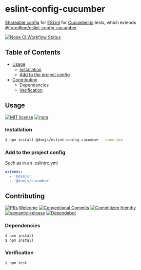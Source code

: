 # eslint-config-cucumber

[Shareable config](https://eslint.org/docs/developer-guide/shareable-configs#shareable-configs)
for [ESLint](https://eslint.org) for [Cucumber.js](https://github.com/cucumber/cucumber-js) tests,
which extends [@form8ion/eslint-config-cucumber](https://github.com/form8ion/eslint-config-cucumber)

<!--status-badges start -->

[![Node CI Workflow Status][github-actions-ci-badge]][github-actions-ci-link]

<!--status-badges end -->

## Table of Contents

* [Usage](#usage)
  * [Installation](#installation)
  * [Add to the project config](#add-to-the-project-config)
* [Contributing](#contributing)
  * [Dependencies](#dependencies)
  * [Verification](#verification)

## Usage

<!--consumer-badges start -->

[![MIT license][license-badge]][license-link]
[![npm][npm-badge]][npm-link]

<!--consumer-badges end -->

### Installation

```sh
$ npm install @dsmjs/eslint-config-cucumber --save-dev
```

### Add to the project config

Such as in an .eslintrc.yml

```yaml
extends:
  - '@dsmjs'
  - '@dsmjs/cucumber'
```

## Contributing

<!--contribution-badges start -->

[![PRs Welcome][PRs-badge]][PRs-link]
[![Conventional Commits][commit-convention-badge]][commit-convention-link]
[![Commitizen friendly][commitizen-badge]][commitizen-link]
[![semantic-release][semantic-release-badge]][semantic-release-link]
[![Dependabot][dependabot-badge]][dependabot-link]

<!--contribution-badges end -->

### Dependencies

```sh
$ nvm install
$ npm install
```

### Verification

```sh
$ npm test
```

[PRs-link]: http://makeapullrequest.com

[PRs-badge]: https://img.shields.io/badge/PRs-welcome-brightgreen.svg

[commit-convention-link]: https://conventionalcommits.org

[commit-convention-badge]: https://img.shields.io/badge/Conventional%20Commits-1.0.0-yellow.svg

[commitizen-link]: http://commitizen.github.io/cz-cli/

[commitizen-badge]: https://img.shields.io/badge/commitizen-friendly-brightgreen.svg

[semantic-release-link]: https://github.com/semantic-release/semantic-release

[semantic-release-badge]: https://img.shields.io/badge/%20%20%F0%9F%93%A6%F0%9F%9A%80-semantic--release-e10079.svg

[dependabot-link]: https://dependabot.com/

[dependabot-badge]: https://badgen.net/dependabot/dsmjs/eslint-config-cucumber/?icon=dependabot

[license-link]: LICENSE

[license-badge]: https://img.shields.io/github/license/dsmjs/eslint-config-cucumber.svg

[npm-link]: https://www.npmjs.com/package/@dsmjs/eslint-config-cucumber

[npm-badge]: https://img.shields.io/npm/v/@dsmjs/eslint-config-cucumber.svg

[github-actions-ci-link]: https://github.com/dsmjs/eslint-config-cucumber/actions?query=workflow%3A%22Node.js+CI%22+branch%3Amaster

[github-actions-ci-badge]: https://github.com/dsmjs/eslint-config-cucumber/workflows/Node.js%20CI/badge.svg
